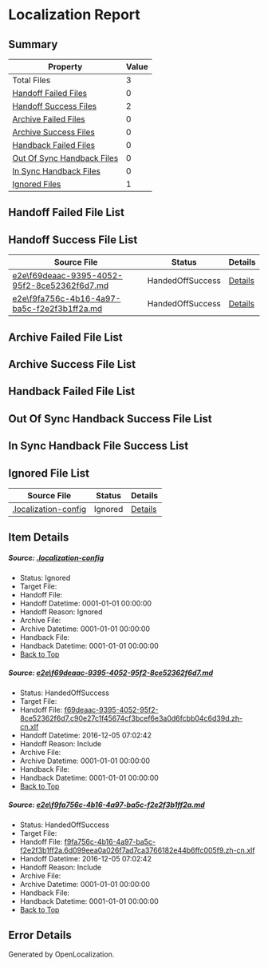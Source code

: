 # <a name='report-top'></a> Localization Report

## Summary
 Property | Value 
 -------- | ----- 
 Total Files | 3
[ Handoff Failed Files ](#handoff-failed-list)| 0
[ Handoff Success Files ](#handoff-success-list)| 2
[ Archive Failed Files ](#archive-failed-list)| 0
[ Archive Success Files ](#archive-success-list)| 0
[ Handback Failed Files ](#handback-failed-list)| 0
[ Out Of Sync Handback Files ](#outofsync-handback-success-list)| 0
[ In Sync Handback Files ](#insync-handback-success-list)| 0
[ Ignored Files ](#ignored-list)| 1

## <a name='handoff-failed-list'></a> Handoff Failed File List

## <a name='handoff-success-list'></a> Handoff Success File List
 Source File | Status | Details 
 ----------- | ------ | ------- 
 [e2e\f69deaac-9395-4052-95f2-8ce52362f6d7.md](https://github.com/OpenLocalizationTestOrg/ol-test0/blob/4278d0ad91bd94796c1ef5ebd7449a027577576d/e2e/f69deaac-9395-4052-95f2-8ce52362f6d7.md) | HandedOffSuccess | [Details](#9294e816d758515d7f896c118ff2ce119424161a1)
 [e2e\f9fa756c-4b16-4a97-ba5c-f2e2f3b1ff2a.md](https://github.com/OpenLocalizationTestOrg/ol-test0/blob/4278d0ad91bd94796c1ef5ebd7449a027577576d/e2e/f9fa756c-4b16-4a97-ba5c-f2e2f3b1ff2a.md) | HandedOffSuccess | [Details](#f2241b095d103aa93997c460b764865d74e519312)

## <a name='archive-failed-list'></a> Archive Failed File List

## <a name='archive-success-list'></a> Archive Success File List

## <a name='handback-failed-list'></a> Handback Failed File List

## <a name='outofsync-handback-success-list'></a> Out Of Sync Handback Success File List

## <a name='insync-handback-success-list'></a> In Sync Handback File Success List

## <a name='ignored-list'></a> Ignored File List
 Source File | Status | Details 
 ----------- | ------ | ------- 
 [.localization-config](https://github.com/OpenLocalizationTestOrg/ol-test0/blob/4278d0ad91bd94796c1ef5ebd7449a027577576d/.localization-config) | Ignored | [Details](#c268a05ecaa7ec85942ed632c29928ee5bd6da8d0)

## Item Details
##### <a name='c268a05ecaa7ec85942ed632c29928ee5bd6da8d0'></a> Source: [.localization-config](https://github.com/OpenLocalizationTestOrg/ol-test0/blob/4278d0ad91bd94796c1ef5ebd7449a027577576d/.localization-config)
* Status: Ignored
* Target File: 
* Handoff File: 
* Handoff Datetime: 0001-01-01 00:00:00
* Handoff Reason: Ignored
* Archive File: 
* Archive Datetime: 0001-01-01 00:00:00
* Handback File: 
* Handback Datetime: 0001-01-01 00:00:00
* [Back to Top](#report-top)

##### <a name='9294e816d758515d7f896c118ff2ce119424161a1'></a> Source: [e2e\f69deaac-9395-4052-95f2-8ce52362f6d7.md](https://github.com/OpenLocalizationTestOrg/ol-test0/blob/4278d0ad91bd94796c1ef5ebd7449a027577576d/e2e/f69deaac-9395-4052-95f2-8ce52362f6d7.md)
* Status: HandedOffSuccess
* Target File: 
* Handoff File: [f69deaac-9395-4052-95f2-8ce52362f6d7.c90e27c1f45674cf3bcef6e3a0d6fcbb04c6d39d.zh-cn.xlf](https://github.com/OpenLocalizationTestOrg/ol-test0-handoff/blob/6da8be0520638adeeb3d839da51f1d198263f7b8/ol-handoff/OpenLocalizationTestOrg/ol-test0-zhcn/shujia/mt/f69deaac-9395-4052-95f2-8ce52362f6d7.c90e27c1f45674cf3bcef6e3a0d6fcbb04c6d39d.zh-cn.xlf)
* Handoff Datetime: 2016-12-05 07:02:42
* Handoff Reason: Include
* Archive File: 
* Archive Datetime: 0001-01-01 00:00:00
* Handback File: 
* Handback Datetime: 0001-01-01 00:00:00
* [Back to Top](#report-top)

##### <a name='f2241b095d103aa93997c460b764865d74e519312'></a> Source: [e2e\f9fa756c-4b16-4a97-ba5c-f2e2f3b1ff2a.md](https://github.com/OpenLocalizationTestOrg/ol-test0/blob/4278d0ad91bd94796c1ef5ebd7449a027577576d/e2e/f9fa756c-4b16-4a97-ba5c-f2e2f3b1ff2a.md)
* Status: HandedOffSuccess
* Target File: 
* Handoff File: [f9fa756c-4b16-4a97-ba5c-f2e2f3b1ff2a.6d099eea0a026f7ad7ca3766182e44b6ffc005f9.zh-cn.xlf](https://github.com/OpenLocalizationTestOrg/ol-test0-handoff/blob/6da8be0520638adeeb3d839da51f1d198263f7b8/ol-handoff/OpenLocalizationTestOrg/ol-test0-zhcn/shujia/mt/f9fa756c-4b16-4a97-ba5c-f2e2f3b1ff2a.6d099eea0a026f7ad7ca3766182e44b6ffc005f9.zh-cn.xlf)
* Handoff Datetime: 2016-12-05 07:02:42
* Handoff Reason: Include
* Archive File: 
* Archive Datetime: 0001-01-01 00:00:00
* Handback File: 
* Handback Datetime: 0001-01-01 00:00:00
* [Back to Top](#report-top)


## Error Details

Generated by OpenLocalization.
